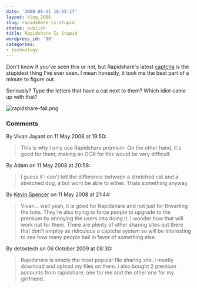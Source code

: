 ```yaml
---
date: '2008-05-11 18:55:17'
layout: blog_2008
slug: rapidshare-is-stupid
status: publish
title: Rapidshare Is Stupid
wordpress_id: '98'
categories:
- technology
---
```


Don't know if you've seen this or not, but Rapidshare's latest
[captcha](http://en.wikipedia.org/wiki/CAPTCHA) is the stupidest thing I've
ever seen. I mean honestly, it took me the best part of a minute to figure
out.

Seriously? Type the letters that have a cat next to them? Which idiot came up
with that?

![rapidshare-fail.png](http://alex.mullr.net/blog/wp-content/uploads/rapidshare-fail.png)

### Comments ###

By Vivan Jayant on 11 May 2008 at 19:50:

> This is why I only use Rapidshare premium. On the other hand, it's good for
> them; making an OCR for this would be very difficult.

By Adam on 11 May 2008 at 20:58:

> I guess if i can't tell the difference between a stretched cat and a stretched
> dog, a bot wont be able to either. Thats something anyway.

By [Kevin Spencer](http://kevinspencer.org) on 11 May 2008 at 21:44:

> Vivan... well yeah, it is good for Rapidshare and not just for thwarting the
> bots.  They're also trying to force people to upgrade to the premium by annoying
> the users into doing it.  I wonder how that will work out for them.  There are
> plenty of other sharing sites out there that don't employ as ridiculous a
> captcha system so will be interesting to see how many people bail in favor of
> something else.

By detoxtech on 06 October 2009 at 08:30:

> Rapidshare is simply the most popular file sharing site. i mostly download and
> upload my files on them. i also bought 2 premium accounts from rapidshare, one
> for me and the other one for my girlfriend.

